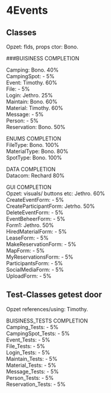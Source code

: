 # 4Events


## Classes
Opzet: flds, props ctor:        Bono.

###BUISINESS                                                             COMPLETION
  
Camping:                        Bono.                                 40%   
CampingSpot:                    -                                      5%   
Event:                          Timothy.                              60%   
File:                           -                                      5%   
Login:                          Jethro.                               25%   
Maintain:                       Bono.                                 60%   
Material:                       Timothy.                              60%   
Message:                        -                                      5%   
Person:                         -                                      5%   
Reservation:                    Bono.                                 50%   

ENUMS                                                                 COMPLETION  
FileType:                       Bono.                                 100%  
MaterialType:                   Bono.                                  80%  
SpotType:                       Bono.                                 100%  

DATA                                                                  COMPLETION  
Datacom:                        Rechard                               80%   

GUI                                                                   COMPLETION  
Opzet: visuals/ buttons etc:    Jethro.                               60%   
CreateEventForm:                -                                      5%   
CreateParticipantForm:          Jetrho.                               50%   
DeleteEventForm:                -                                      5%   
EventBeheerForm:                -                                      5%   
Form1:                          Jethro.                               50%   
HiredMaterialForm:              -                                      5%   
LeaseForm:                      -                                      5%   
MakeReservationForm:            -                                      5%   
MapForm:                        -                                      5%   
MyReservationsForm:             -                                      5%   
ParticipantsForm:               -                                      5%   
SocialMediaForm:                -                                      5%   
UploadForm:                     -                                      5%   

## Test-Classes getest door
Opzet references/using:         Timothy.  

BUISINESS_TESTS                                                       COMPLETION  
Camping_Tests:                  -                                      5%   
CampingSpot_Tests:              -                                      5%   
Event_Tests:                    -                                      5%   
File_Tests:                     -                                      5%   
Login_Tests:                    -                                      5%   
Maintain_Tests:                 -                                      5%   
Material_Tests:                 -                                      5%   
Message_Tests:                  -                                      5%   
Person_Tests:                   -                                      5%   
Reservation_Tests:              -                                      5%   
